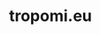 ---
layout: post
title:  "tropomi.eu"
internal_url:  "/data/tropomi.eu.html"
categories: dutchgov
---
